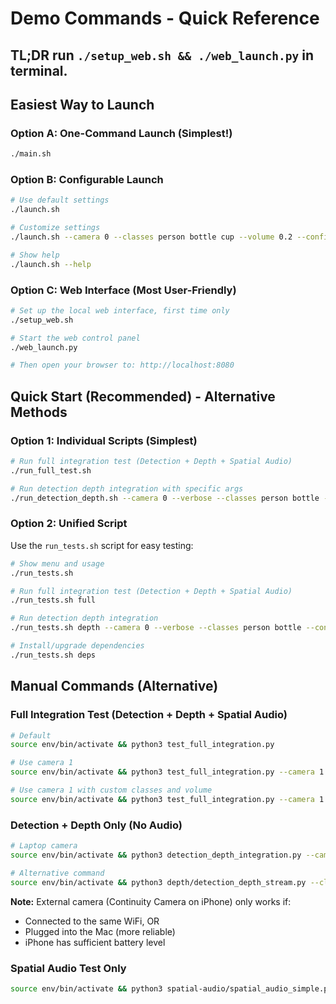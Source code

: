 # Demo Commands - Quick Reference

## TL;DR run ```./setup_web.sh && ./web_launch.py``` in terminal.

## Easiest Way to Launch

### Option A: One-Command Launch (Simplest!)
```bash
./main.sh
```

### Option B: Configurable Launch
```bash
# Use default settings
./launch.sh

# Customize settings
./launch.sh --camera 0 --classes person bottle cup --volume 0.2 --confidence 0.4

# Show help
./launch.sh --help
```

### Option C: Web Interface (Most User-Friendly)
```bash
# Set up the local web interface, first time only
./setup_web.sh

# Start the web control panel
./web_launch.py

# Then open your browser to: http://localhost:8080
```

## Quick Start (Recommended) - Alternative Methods

### Option 1: Individual Scripts (Simplest)

```bash
# Run full integration test (Detection + Depth + Spatial Audio)
./run_full_test.sh

# Run detection depth integration with specific args
./run_detection_depth.sh --camera 0 --verbose --classes person bottle --confidence 0.3
```

### Option 2: Unified Script

Use the `run_tests.sh` script for easy testing:

```bash
# Show menu and usage
./run_tests.sh

# Run full integration test (Detection + Depth + Spatial Audio)
./run_tests.sh full

# Run detection depth integration
./run_tests.sh depth --camera 0 --verbose --classes person bottle --confidence 0.3

# Install/upgrade dependencies
./run_tests.sh deps
```

## Manual Commands (Alternative)

### Full Integration Test (Detection + Depth + Spatial Audio)

```bash
# Default
source env/bin/activate && python3 test_full_integration.py

# Use camera 1
source env/bin/activate && python3 test_full_integration.py --camera 1

# Use camera 1 with custom classes and volume
source env/bin/activate && python3 test_full_integration.py --camera 1 --classes person bottle --volume 0.1 --confidence 0.3
```

### Detection + Depth Only (No Audio)

```bash
# Laptop camera
source env/bin/activate && python3 detection_depth_integration.py --camera 0 --verbose --classes person bottle --confidence 0.3

# Alternative command
source env/bin/activate && python3 depth/detection_depth_stream.py --classes person bottle cup
```

**Note:** External camera (Continuity Camera on iPhone) only works if:
- Connected to the same WiFi, OR
- Plugged into the Mac (more reliable)
- iPhone has sufficient battery level

### Spatial Audio Test Only

```bash
source env/bin/activate && python3 spatial-audio/spatial_audio_simple.py
```

